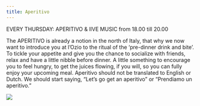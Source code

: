 ```yaml
---
title: Aperitivo
---
```



EVERY THURSDAY: APERITIVO & lIVE MUSIC from 18.00 till 20.00

The APERITIVO is already a notion in the north of Italy, that why we now want to introduce you at l’Ozio to the ritual of the ‘pre-dinner drink and bite’. To tickle your appetite and give you the chance to socialize with friends, relax and have a little nibble before dinner. A little something to encourage you to feel hungry, to get the juices flowing, if you will, so you can fully enjoy your upcoming meal. Aperitivo should not be translated to English or Dutch. We should start saying, “Let’s go get an aperitivo” or “Prendiamo un aperitivo.”

![](/uploads/versions/dsc-0006---x----3872-2592x---.jpg)